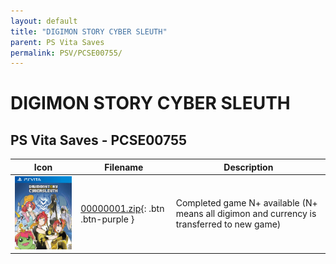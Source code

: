 ```yaml
---
layout: default
title: "DIGIMON STORY CYBER SLEUTH"
parent: PS Vita Saves
permalink: PSV/PCSE00755/
---
```

# DIGIMON STORY CYBER SLEUTH

## PS Vita Saves - PCSE00755

| Icon | Filename | Description |
|------|----------|-------------|
| ![DIGIMON STORY CYBER SLEUTH](icon0.png) | [00000001.zip](00000001.zip){: .btn .btn-purple } |  Completed game N+ available (N+ means all digimon and currency is transferred to new game)   |
